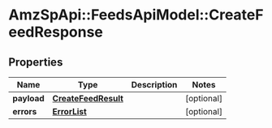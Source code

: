 # AmzSpApi::FeedsApiModel::CreateFeedResponse

## Properties
Name | Type | Description | Notes
------------ | ------------- | ------------- | -------------
**payload** | [**CreateFeedResult**](CreateFeedResult.md) |  | [optional] 
**errors** | [**ErrorList**](ErrorList.md) |  | [optional] 


